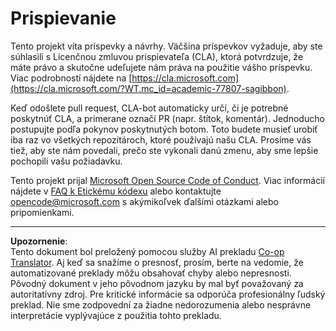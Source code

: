 <!--
CO_OP_TRANSLATOR_METADATA:
{
  "original_hash": "777400e9f0336c7ee2f9a1200a88478f",
  "translation_date": "2025-08-27T21:58:08+00:00",
  "source_file": "CONTRIBUTING.md",
  "language_code": "sk"
}
-->
# Prispievanie

Tento projekt víta príspevky a návrhy. Väčšina príspevkov vyžaduje, aby ste súhlasili s Licenčnou zmluvou prispievateľa (CLA), ktorá potvrdzuje, že máte právo a skutočne udeľujete nám práva na použitie vášho príspevku. Viac podrobností nájdete na [https://cla.microsoft.com](https://cla.microsoft.com/?WT.mc_id=academic-77807-sagibbon).

Keď odošlete pull request, CLA-bot automaticky určí, či je potrebné poskytnúť CLA, a primerane označí PR (napr. štítok, komentár). Jednoducho postupujte podľa pokynov poskytnutých botom. Toto budete musieť urobiť iba raz vo všetkých repozitároch, ktoré používajú našu CLA. Prosíme vás tiež, aby ste nám povedali, prečo ste vykonali danú zmenu, aby sme lepšie pochopili vašu požiadavku.

Tento projekt prijal [Microsoft Open Source Code of Conduct](https://opensource.microsoft.com/codeofconduct/?WT.mc_id=academic-77807-sagibbon).
Viac informácií nájdete v [FAQ k Etickému kódexu](https://opensource.microsoft.com/codeofconduct/faq/?WT.mc_id=academic-77807-sagibbon)
alebo kontaktujte [opencode@microsoft.com](mailto:opencode@microsoft.com) s akýmikoľvek ďalšími otázkami alebo pripomienkami.

---

**Upozornenie**:  
Tento dokument bol preložený pomocou služby AI prekladu [Co-op Translator](https://github.com/Azure/co-op-translator). Aj keď sa snažíme o presnosť, prosím, berte na vedomie, že automatizované preklady môžu obsahovať chyby alebo nepresnosti. Pôvodný dokument v jeho pôvodnom jazyku by mal byť považovaný za autoritatívny zdroj. Pre kritické informácie sa odporúča profesionálny ľudský preklad. Nie sme zodpovední za žiadne nedorozumenia alebo nesprávne interpretácie vyplývajúce z použitia tohto prekladu.